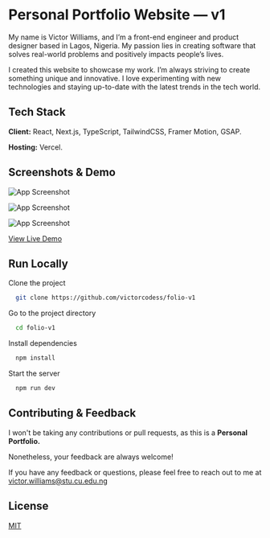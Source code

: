
# Personal Portfolio Website — v1

My name is Victor Williams, and I’m a front-end engineer and product designer based in Lagos, Nigeria. My passion lies in creating software that solves real-world problems and positively impacts people’s lives.

I created this website to showcase my work. I’m always striving to create something unique and innovative. I love experimenting with new technologies and staying up-to-date with the latest trends in the tech world.


## Tech Stack

**Client:** React, Next.js, TypeScript, TailwindCSS, Framer Motion, GSAP.

**Hosting:** Vercel.


## Screenshots & Demo

![App Screenshot](https://user-images.githubusercontent.com/84178696/228678423-34861817-e5cd-426f-8ac5-da391c8331fb.png)

![App Screenshot](https://user-images.githubusercontent.com/84178696/228673498-ad33b834-58b3-43e5-b184-b136d01c6e1a.png)

![App Screenshot](https://user-images.githubusercontent.com/84178696/228675919-70180c2c-c888-423d-ae85-409ce4645b8b.png)

[View Live Demo](https://folio-v1-victorcodess.vercel.app/)
## Run Locally

Clone the project

```bash
  git clone https://github.com/victorcodess/folio-v1
```

Go to the project directory

```bash
  cd folio-v1
```

Install dependencies

```bash
  npm install
```

Start the server

```bash
  npm run dev
```


## Contributing & Feedback

I won't be taking any contributions or pull requests, as this is a **Personal Portfolio.**

Nonetheless, your feedback are always welcome!

If you have any feedback or questions, please feel free to reach out to me at victor.williams@stu.cu.edu.ng


## License

[MIT](https://choosealicense.com/licenses/mit/)

